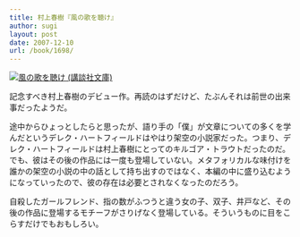```yaml
---
title: 村上春樹『風の歌を聴け』
author: sugi
layout: post
date: 2007-12-10
url: /book/1698/
---
```

<a href="http://www.amazon.co.jp/exec/obidos/ASIN/4062748703/chezsugi-22/ref=nosim/" name="amazletlink" target="_blank"><img src="http://i2.wp.com/ec2.images-amazon.com/images/I/21JXNBHKBAL.SL160.jpg?w=660" alt="風の歌を聴け (講談社文庫)" class="alignleft" data-recalc-dims="1" /></a>

記念すべき村上春樹のデビュー作。再読のはずだけど、たぶんそれは前世の出来事だったようだ。

途中からひょっとしたらと思ったが、語り手の「僕」が文章についての多くを学んだというデレク・ハートフィールドはやはり架空の小説家だった。つまり、デレク・ハートフィールドは村上春樹にとってのキルゴア・トラウトだったのだ。でも、彼はその後の作品には一度も登場していない。メタフォリカルな味付けを誰かの架空の小説の中の話として持ち出すのではなく、本編の中に盛り込むようになっていったので、彼の存在は必要とされなくなったのだろう。

自殺したガールフレンド、指の数がふつうと違う女の子、双子、井戸など、その後の作品に登場するモチーフがさりげなく登場している。そういうものに目をこらすだけでもおもしろい。

